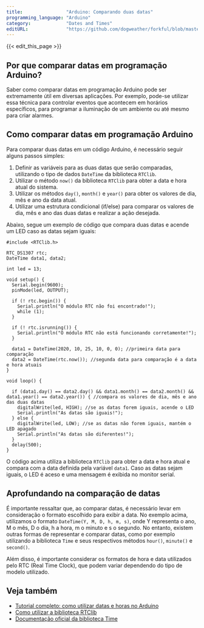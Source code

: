 ```yaml
---
title:                "Arduino: Comparando duas datas"
programming_language: "Arduino"
category:             "Dates and Times"
editURL:              "https://github.com/dogweather/forkful/blob/master/content/pt/arduino/comparing-two-dates.md"
---
```


{{< edit_this_page >}}

## Por que comparar datas em programação Arduino?

Saber como comparar datas em programação Arduino pode ser extremamente útil em diversas aplicações. Por exemplo, pode-se utilizar essa técnica para controlar eventos que acontecem em horários específicos, para programar a iluminação de um ambiente ou até mesmo para criar alarmes.

## Como comparar datas em programação Arduino

Para comparar duas datas em um código Arduino, é necessário seguir alguns passos simples:

1. Definir as variáveis para as duas datas que serão comparadas, utilizando o tipo de dados `DateTime` da biblioteca `RTClib`.
2. Utilizar o método `now()` da biblioteca `RTClib` para obter a data e hora atual do sistema.
3. Utilizar os métodos `day()`, `month()` e `year()` para obter os valores de dia, mês e ano da data atual.
4. Utilizar uma estrutura condicional (if/else) para comparar os valores de dia, mês e ano das duas datas e realizar a ação desejada.

Abaixo, segue um exemplo de código que compara duas datas e acende um LED caso as datas sejam iguais:

```
#include <RTClib.h> 

RTC_DS1307 rtc;
DateTime data1, data2;

int led = 13;

void setup() {
  Serial.begin(9600);
  pinMode(led, OUTPUT);

  if (! rtc.begin()) {
    Serial.println("O módulo RTC não foi encontrado!");
    while (1);
  }

  if (! rtc.isrunning()) {
    Serial.println("O módulo RTC não está funcionando corretamente!");
  }

  data1 = DateTime(2020, 10, 25, 10, 0, 0); //primeira data para comparação
  data2 = DateTime(rtc.now()); //segunda data para comparação é a data e hora atuais
}

void loop() {

  if (data1.day() == data2.day() && data1.month() == data2.month() && data1.year() == data2.year()) { //compara os valores de dia, mês e ano das duas datas
    digitalWrite(led, HIGH); //se as datas forem iguais, acende o LED
    Serial.println("As datas são iguais!");
  } else {
    digitalWrite(led, LOW); //se as datas não forem iguais, mantém o LED apagado
    Serial.println("As datas são diferentes!");
  }
  delay(500);
}
```

O código acima utiliza a biblioteca `RTClib` para obter a data e hora atual e compara com a data definida pela variável `data1`. Caso as datas sejam iguais, o LED é aceso e uma mensagem é exibida no monitor serial.

## Aprofundando na comparação de datas

É importante ressaltar que, ao comparar datas, é necessário levar em consideração o formato escolhido para exibir a data. No exemplo acima, utilizamos o formato `DateTime(Y, M, D, h, m, s)`, onde Y representa o ano, M o mês, D o dia, h a hora, m o minuto e s o segundo. No entanto, existem outras formas de representar e comparar datas, como por exemplo utilizando a biblioteca `Time` e seus respectivos métodos `hour()`, `minute()` e `second()`.

Além disso, é importante considerar os formatos de hora e data utilizados pelo RTC (Real Time Clock), que podem variar dependendo do tipo de modelo utilizado.

## Veja também

- [Tutorial completo: como utilizar datas e horas no Arduino](https://www.arduino.cc/reference/en/libraries/rtclib/)
- [Como utilizar a biblioteca RTClib](https://www.arduino.cc/en/Reference/RTClib)
- [Documentação oficial da biblioteca Time](https://www.pjrc.com/teensy/td_libs_Time.html)